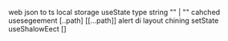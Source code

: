 web json to ts
local storage
useState
type string "" | ""
cahched
usesegeement
[..path] [[...path]]
alert di layout
chining setState
useShalowEect []